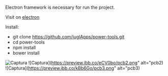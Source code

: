 Electron framework is necessary for run the project.

Visit on [electron](https://electronjs.org/)

Install:
  - git clone https://github.com/juglApps/power-tools.git
  - cd power-tools
  - npm install
  - bower install
 
 ![Captura](https://preview.ibb.co/cuTa98/pcb1.png)
 ![Captura](https://preview.ibb.co/eCV0bo/pcb2.png" alt="pcb2)
 ![Captura](https://preview.ibb.co/kBb6Go/pcb3.png" alt="pcb3)
